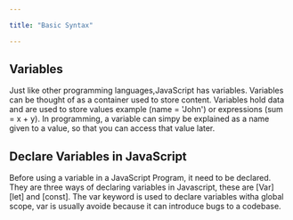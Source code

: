 ```yaml
---

title: "Basic Syntax"

---
```



## Variables
Just like other programming languages,JavaScript has variables. Variables can be thought of as a container used to store content. Variables hold data and are used to store values example (name = 'John') or expressions (sum = x + y). In programming, a variable can simpy be explained as a name given to a value, so that you can access that value later. 

## Declare Variables in JavaScript

Before using a variable in a JavaScript Program, it need to be declared. They are three ways of declaring variables in Javascript, these are [Var] [let] and [const]. The var keyword is used to declare variables witha global scope, var is usually avoide because it can introduce bugs to a codebase.